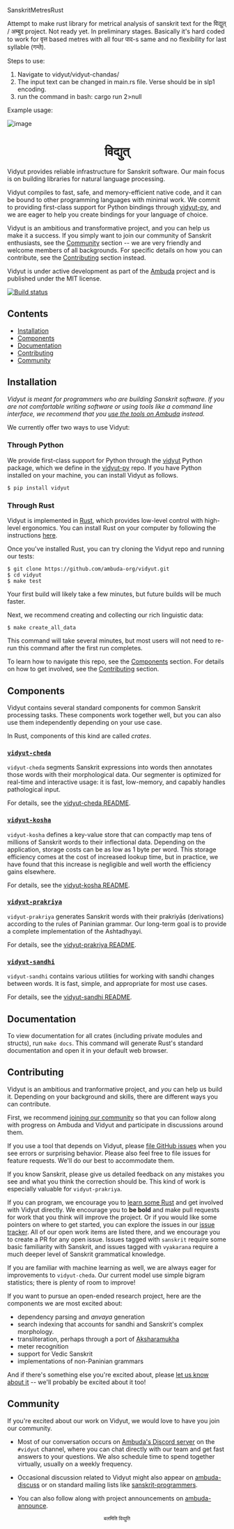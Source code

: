 SanskritMetresRust

Attempt to make rust library for metrical analysis of sanskrit text for the विद्युत् / अम्बुद project. Not ready yet. In preliminary stages. Basically it's hard coded to work for वृत्त based metres with all four पाद-s same and no flexibility for last syllable (गन्ते).

Steps to use:
1) Navigate to vidyut/vidyut-chandas/
2) The input text can be changed in main.rs file. Verse should be in slp1 encoding.
3) run the command in bash: cargo run 2>null

Example usage:

![image](https://user-images.githubusercontent.com/98510624/222967323-de7dd0af-a53f-4813-85eb-9a76644dcae1.png)



<div align="center">
<h1>विद्युत्</h1>
</div>

Vidyut provides reliable infrastructure for Sanskrit software. Our main focus
is on building libraries for natural language processing.

Vidyut compiles to fast, safe, and memory-efficient native code, and it can be
bound to other programming languages with minimal work. We commit to providing
first-class support for Python bindings through [vidyut-py][vidyut-py], and we
are eager to help you create bindings for your language of choice.

Vidyut is an ambitious and transformative project, and you can help us make it
a success. If you simply want to join our community of Sanskrit enthusiasts,
see the [Community](#community) section -- we are very friendly and welcome
members of all backgrounds. For specific details on how you can contribute, see
the [Contributing](#contributing) section instead.

Vidyut is under active development as part of the [Ambuda][ambuda] project and
is published under the MIT license.

[![Build status](https://github.com/ambuda-org/vidyut/workflows/ci/badge.svg)](https://github.com/ambuda-org/vidyut/actions)


[ambuda]: https://ambuda.org
[vidyut-py]: https://github.com/ambuda-org/vidyut-py
[discord]: https://discord.gg/7rGdTyWY7Z
[issues]: https://github.com/ambuda-org/vidyut/issues


Contents
--------

- [Installation](#installation)
- [Components](#components)
- [Documentation](#documentation)
- [Contributing](#contributing)
- [Community](#community)


Installation
------------

*Vidyut is meant for programmers who are building Sanskrit software. If you are
not comfortable writing software or using tools like a command line interface,
we recommend that you [use the tools on Ambuda][ambuda-tools] instead.*

[ambuda-tools]: https://ambuda.org/tools/dictionaries

We currently offer two ways to use Vidyut:


### Through Python

We provide first-class support for Python through the [vidyut][vidyut-pypi]
Python package, which we define in the [vidyut-py][vidyut-py] repo. If you have
Python installed on your machine, you can install Vidyut as follows.

```shell
$ pip install vidyut
```

[vidyut-pypi]: https://pypi.org/project/vidyut/


### Through Rust

Vidyut is implemented in [Rust][rust], which provides low-level control with
high-level ergonomics. You can install Rust on your computer by following
the instructions [here][install-rust].

[rust]: https://www.rust-lang.org/
[install-rust]: https://www.rust-lang.org/tools/install

Once you've installed Rust, you can try cloning the Vidyut repo and running our
tests:

```shell
$ git clone https://github.com/ambuda-org/vidyut.git
$ cd vidyut
$ make test
```

Your first build will likely take a few minutes, but future builds will
be much faster.

Next, we recommend creating and collecting our rich linguistic data:

```shell
$ make create_all_data
```

This command will take several minutes, but most users will not need to re-run
this command after the first run completes.

To learn how to navigate this repo, see the [Components](#components) section.
For details on how to get involved, see the [Contributing](#contributing)
section.


Components
----------

Vidyut contains several standard components for common Sanskrit processing
tasks. These components work together well, but you can also use them
independently depending on your use case.

In Rust, components of this kind are called *crates*.


### [`vidyut-cheda`][vidyut-cheda]

`vidyut-cheda` segments Sanskrit expressions into words then annotates those
words with their morphological data. Our segmenter is optimized for real-time
and interactive usage: it is fast, low-memory, and capably handles pathological
input.

For details, see the [vidyut-cheda README][vidyut-cheda].


### [`vidyut-kosha`][vidyut-kosha]

`vidyut-kosha` defines a key-value store that can compactly map tens of
millions of Sanskrit words to their inflectional data. Depending on the
application, storage costs can be as low as 1 byte per word. This storage
efficiency comes at the cost of increased lookup time, but in practice, we have
found that this increase is negligible and well worth the efficiency gains
elsewhere.

For details, see the [vidyut-kosha README][vidyut-kosha].


### [`vidyut-prakriya`][vidyut-prakriya]

`vidyut-prakriya` generates Sanskrit words with their prakriyās (derivations)
according to the rules of Paninian grammar. Our long-term goal is to provide a
complete implementation of the Ashtadhyayi.

For details, see the [vidyut-prakriya README][vidyut-prakriya].


### [`vidyut-sandhi`][vidyut-sandhi]

`vidyut-sandhi` contains various utilities for working with sandhi changes
between words. It is fast, simple, and appropriate for most use cases.

For details, see the [vidyut-sandhi README][vidyut-sandhi].


[vidyut-cheda]: vidyut-cheda/README.md
[vidyut-kosha]: vidyut-kosha/README.md
[vidyut-prakriya]: vidyut-prakriya/README.md
[vidyut-sandhi]: vidyut-sandhi/README.md


Documentation
-------------

To view documentation for all crates (including private modules and structs),
run `make docs`. This command will generate Rust's standard documentation and
open it in your default web browser.


Contributing
------------

Vidyut is an ambitious and tranformative project, and *you* can help us build
it. Depending on your background and skills, there are different ways you can
contribute.

First, we recommend [joining our community](#community) so that you can follow
along with progress on Ambuda and Vidyut and participate in discussions around
them.

If you use a tool that depends on Vidyut, please [file GitHub issues][issues]
when you see errors or surprising behavior. Please also feel free to file
issues for feature requests. We'll do our best to accommodate them.

If you know Sanskrit, please give us detailed feedback on any mistakes you see
and what you think the correction should be. This kind of work is especially
valuable for `vidyut-prakriya`.

If you can program, we encourage you to [learn some Rust][learn-rust] and get
involved with Vidyut directly. We encourage you to **be bold** and make pull
requests for work that you think will improve the project. Or if you would like
some pointers on where to get started, you can explore the issues in our [issue
tracker][issue-tracker]. All of our open work items are listed there, and we
encourage you to create a PR for any open issue. Issues tagged with `sanskrit`
require some basic familiarity with Sanskrit, and issues tagged with
`vyakarana` require a much deeper level of Sanskrit grammatical knowledge.

If you are familiar with machine learning as well, we are always eager for
improvements to `vidyut-cheda`. Our current model use simple bigram statistics;
there is plenty of room to improve!

If you want to pursue an open-ended research project, here are the components
we are most excited about:

- dependency parsing and *anvaya* generation
- search indexing that accounts for sandhi and Sanskrit's complex morphology.
- transliteration, perhaps through a port of [Aksharamukha][aksharamukha]
- meter recognition
- support for Vedic Sanskrit
- implementations of non-Paninian grammars

And if there's something else you're excited about, please [let us know about
it](#community) -- we'll probably be excited about it too!

[learn-rust]: https://doc.rust-lang.org/book/
[issue-tracker]: https://github.com/ambuda-org/vidyut/issues
[aksharamukha]: https://github.com/virtualvinodh/aksharamukha


Community
---------

If you're excited about our work on Vidyut, we would love to have you join our
community.

- Most of our conversation occurs on [Ambuda's Discord server][discord] on the
  `#vidyut` channel, where you can chat directly with our team and get fast
  answers to your questions. We also schedule time to spend together virtually,
  usually on a weekly frequency.

- Occasional discussion related to Vidyut might also appear on
  [ambuda-discuss][ambuda-discuss] or on standard mailing lists like
  [sanskrit-programmers][sanskrit-programmers].

- You can also follow along with project announcements on
  [ambuda-announce][ambuda-announce].

[discord]: https://discord.gg/7rGdTyWY7Z
[ambuda-discuss]: https://groups.google.com/g/ambuda-discuss
[ambuda-announce]: https://groups.google.com/g/ambuda-announce 
[sanskrit-programmers]: https://groups.google.com/g/sanskrit-programmers

<div align="center">
<small>बलमिति विद्युति</small>
</div>

